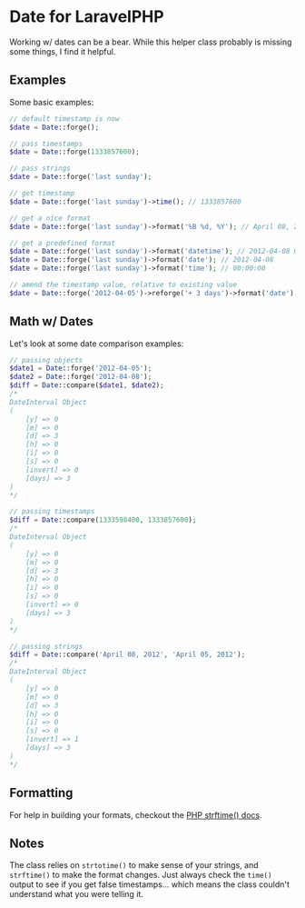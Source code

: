 # Date for LaravelPHP #

Working w/ dates can be a bear.  While this helper class probably is missing some things, I find it helpful.

## Examples ##

Some basic examples:

```php
// default timestamp is now
$date = Date::forge();

// pass timestamps
$date = Date::forge(1333857600);

// pass strings
$date = Date::forge('last sunday');

// get timestamp
$date = Date::forge('last sunday')->time(); // 1333857600

// get a nice format
$date = Date::forge('last sunday')->format('%B %d, %Y'); // April 08, 2012

// get a predefined format
$date = Date::forge('last sunday')->format('datetime'); // 2012-04-08 00:00:00
$date = Date::forge('last sunday')->format('date'); // 2012-04-08
$date = Date::forge('last sunday')->format('time'); // 00:00:00

// amend the timestamp value, relative to existing value
$date = Date::forge('2012-04-05')->reforge('+ 3 days')->format('date'); // 2012-04-08
```

## Math w/ Dates ##

Let's look at some date comparison examples:

```php
// passing objects
$date1 = Date::forge('2012-04-05');
$date2 = Date::forge('2012-04-08');
$diff = Date::compare($date1, $date2);
/*
DateInterval Object
(
    [y] => 0
    [m] => 0
    [d] => 3
    [h] => 0
    [i] => 0
    [s] => 0
    [invert] => 0
    [days] => 3
)
*/

// passing timestamps
$diff = Date::compare(1333598400, 1333857600);
/*
DateInterval Object
(
    [y] => 0
    [m] => 0
    [d] => 3
    [h] => 0
    [i] => 0
    [s] => 0
    [invert] => 0
    [days] => 3
)
*/

// passing strings
$diff = Date::compare('April 08, 2012', 'April 05, 2012');
/*
DateInterval Object
(
    [y] => 0
    [m] => 0
    [d] => 3
    [h] => 0
    [i] => 0
    [s] => 0
    [invert] => 1
    [days] => 3
)
*/
```

## Formatting ##

For help in building your formats, checkout the [PHP strftime() docs](http://php.net/manual/en/function.strftime.php).

## Notes ##

The class relies on ``strtotime()`` to make sense of your strings, and ``strftime()`` to make the format changes.  Just always check the ``time()`` output to see if you get false timestamps... which means the class couldn't understand what you were telling it.